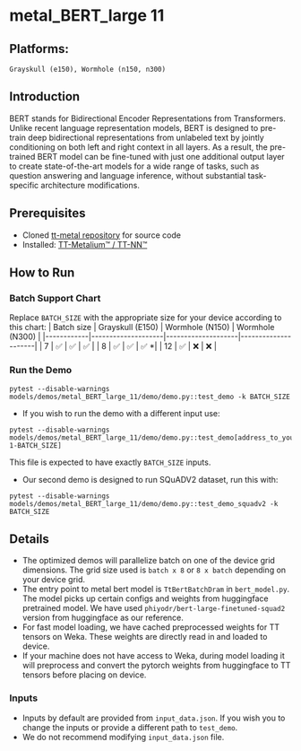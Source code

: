 # metal_BERT_large 11

## Platforms:
    Grayskull (e150), Wormhole (n150, n300)

## Introduction
BERT stands for Bidirectional Encoder Representations from Transformers. Unlike recent language representation models, BERT is designed to pre-train deep bidirectional representations from unlabeled text by jointly conditioning on both left and right context in all layers. As a result, the pre-trained BERT model can be fine-tuned with just one additional output layer to create state-of-the-art models for a wide range of tasks, such as question answering and language inference, without substantial task-specific architecture modifications.

## Prerequisites
- Cloned [tt-metal repository](https://github.com/tenstorrent/tt-metal) for source code
- Installed: [TT-Metalium™ / TT-NN™](https://github.com/tenstorrent/tt-metal/blob/main/INSTALLING.md)

## How to Run
### Batch Support Chart
Replace `BATCH_SIZE` with the appropriate size for your device according to this chart:
| Batch size | Grayskull (E150)   | Wormhole (N150)    | Wormhole (N300)     |
|------------|--------------------|--------------------|---------------------|
| 7          | :white_check_mark: | :white_check_mark: | :white_check_mark:  |
| 8          | :white_check_mark: | :white_check_mark: | :white_check_mark: *|
| 12         | :white_check_mark: | :x:                | :x:                 |

### Run the Demo
```
pytest --disable-warnings models/demos/metal_BERT_large_11/demo/demo.py::test_demo -k BATCH_SIZE
```

- If you wish to run the demo with a different input use:
```
pytest --disable-warnings models/demos/metal_BERT_large_11/demo/demo.py::test_demo[address_to_your_json_file.json-1-BATCH_SIZE]
```
This file is expected to have exactly `BATCH_SIZE` inputs.

- Our second demo is designed to run SQuADV2 dataset, run this with:
```
pytest --disable-warnings models/demos/metal_BERT_large_11/demo/demo.py::test_demo_squadv2 -k BATCH_SIZE
```

## Details
- The optimized demos will parallelize batch on one of the device grid dimensions. The grid size used is `batch x 8` or `8 x batch` depending on your device grid.
- The entry point to metal bert model is `TtBertBatchDram` in `bert_model.py`. The model picks up certain configs and weights from huggingface pretrained model. We have used `phiyodr/bert-large-finetuned-squad2` version from huggingface as our reference.
- For fast model loading, we have cached preprocessed weights for TT tensors on Weka. These weights are directly read in and loaded to device.
- If your machine does not have access to Weka, during model loading it will preprocess and convert the pytorch weights from huggingface to TT tensors before placing on device.

### Inputs
- Inputs by default are provided from `input_data.json`. If you wish you to change the inputs or provide a different path to `test_demo`.
- We do not recommend modifying `input_data.json` file.
